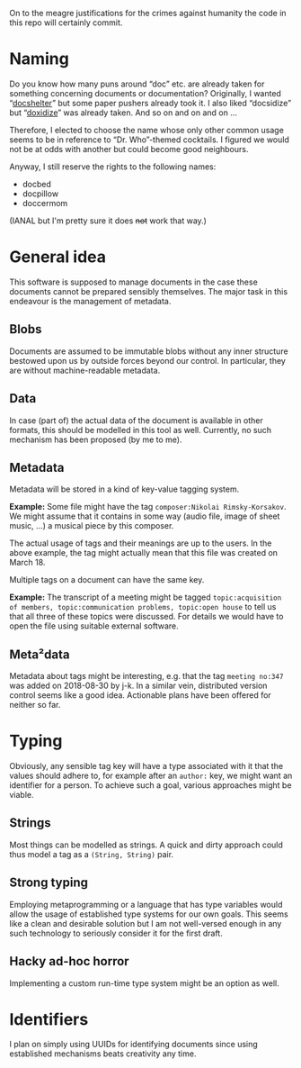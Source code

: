 On to the meagre justifications
for the crimes against humanity
the code in this repo will certainly commit.

# Naming

Do you know how many puns around “doc” etc. are already taken
for something concerning documents or documentation?
Originally, I wanted “[docshelter](http://www.gdcamerica.com/index-8.php)”
but some paper pushers already took it.
I also liked “docsidize”
but “[doxidize](https://twitter.com/Gankro/status/985705992133410817)”
was already taken.
And so on and on and on …

Therefore, I elected to choose the name
whose only other common usage
seems to be in reference to “Dr. Who”-themed cocktails.
I figured we would not be at odds with another but could become good neighbours.

Anyway, I still reserve the rights to the following names:
- docbed
- docpillow
- doccermom

(IANAL but I'm pretty sure it does ~~not~~ work that way.)

# General idea

This software is supposed to manage documents
in the case these documents cannot be prepared sensibly themselves.
The major task in this endeavour is the management of metadata.

## Blobs

Documents are assumed to be immutable blobs
without any inner structure
bestowed upon us by outside forces beyond our control.
In particular, they are without machine-readable metadata.

## Data

In case (part of) the actual data of the document is available in other formats,
this should be modelled in this tool as well.
Currently, no such mechanism has been proposed (by me to me).

## Metadata

Metadata will be stored in a kind of key-value tagging system.

**Example:**
Some file might have the tag `composer:Nikolai Rimsky-Korsakov`.
We might assume that it contains
in some way (audio file, image of sheet music, …)
a musical piece by this composer.

The actual usage of tags and their meanings are up to the users.
In the above example,
the tag might actually mean that this file was created on March 18.

Multiple tags on a document can have the same key.

**Example:**
The transcript of a meeting might be tagged
`topic:acquisition of members, topic:communication problems, topic:open house`
to tell us that all three of these topics were discussed.
For details we would have to open the file using suitable external software.

## Meta²data

Metadata about tags might be interesting,
e.g. that the tag `meeting no:347` was added on 2018-08-30 by j-k.
In a similar vein,
distributed version control seems like a good idea.
Actionable plans have been offered for neither so far.

# Typing

Obviously, any sensible tag key will have a type associated with it
that the values should adhere to,
for example after an `author:` key,
we might want an identifier for a person.
To achieve such a goal, various approaches might be viable.

## Strings

Most things can be modelled as strings.
A quick and dirty approach could thus model a tag as a `(String, String)` pair.

## Strong typing

Employing metaprogramming or a language that has type variables
would allow the usage of established type systems for our own goals.
This seems like a clean and desirable solution
but I am not well-versed enough in any such technology
to seriously consider it for the first draft.

## Hacky ad-hoc horror

Implementing a custom run-time type system might be an option as well.

# Identifiers

I plan on simply using UUIDs for identifying documents
since using established mechanisms beats creativity any time.
